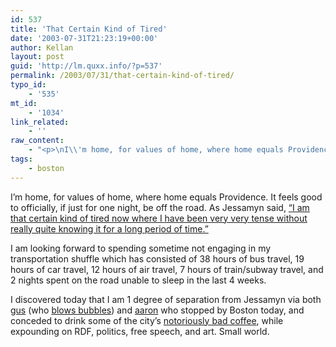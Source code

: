 ```yaml
---
id: 537
title: 'That Certain Kind of Tired'
date: '2003-07-31T21:23:19+00:00'
author: Kellan
layout: post
guid: 'http://lm.quxx.info/?p=537'
permalink: /2003/07/31/that-certain-kind-of-tired/
typo_id:
    - '535'
mt_id:
    - '1034'
link_related:
    - ''
raw_content:
    - "<p>\nI\\'m home, for values of home, where home equals Providence.  It feels good to officially, if just for one night, be off the road.  As Jessamyn said, <a href=\\\"http://www.jessamyn.com/journal/03/jul.shtml#24\\\">\\\"I am that certain kind of tired now where I have been very very tense without really quite knowing it for a long period of time.\\\"</a>\n</p>\n<p>\nI am looking forward to spending sometime not engaging in my transportation shuffle which has consisted of 38 hours of bus travel, 19 hours of car travel, 12 hours of air travel, 7 hours of train/subway travel, and 2 nights spent on the road unable to sleep in the last 4 weeks.\n</p>\n<p>\nI discovered today that I am 1 degree of separation from Jessamyn via both <a href=\\\"http://gus.protest.net\\\">gus</a> (who <a href=\\\"http://www.jessamyn.com/journal/03/jul.shtml#24\\\">blows bubbles</a>) and <a href=\\\"http://aaronland.info/weblog\\\">aaron</a> who stopped by Boston today, and conceded to drink some of the city\\'s <a href=\\\"http://www.aaronland.info/weblog/archive/4250\\\">notoriously bad coffee</a>, while expounding on RDF, politics, free speech, and art.  Small world.\n</p>"
tags:
    - boston
---
```


I’m home, for values of home, where home equals Providence. It feels good to officially, if just for one night, be off the road. As Jessamyn said, [“I am that certain kind of tired now where I have been very very tense without really quite knowing it for a long period of time.”](http://www.jessamyn.com/journal/03/jul.shtml#24)

I am looking forward to spending sometime not engaging in my transportation shuffle which has consisted of 38 hours of bus travel, 19 hours of car travel, 12 hours of air travel, 7 hours of train/subway travel, and 2 nights spent on the road unable to sleep in the last 4 weeks.

I discovered today that I am 1 degree of separation from Jessamyn via both [gus](http://gus.protest.net) (who [blows bubbles](http://www.jessamyn.com/journal/03/jul.shtml#24)) and [aaron](http://aaronland.info/weblog) who stopped by Boston today, and conceded to drink some of the city’s [notoriously bad coffee](http://www.aaronland.info/weblog/archive/4250), while expounding on RDF, politics, free speech, and art. Small world.
